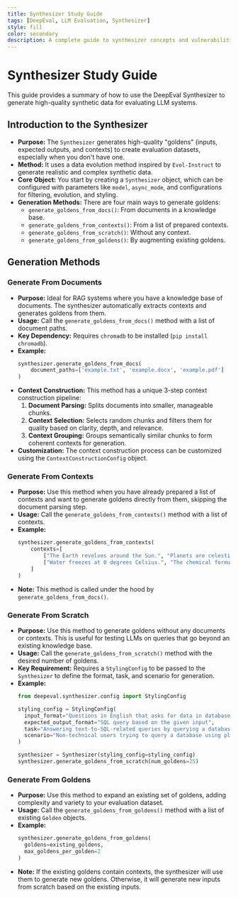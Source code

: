 ```yaml
---
title: Synthesizer Study Guide
tags: [DeepEval, LLM Evaluation, Synthesizer]
style: fill
color: secondary
description: A complete guide to synthesizer concepts and vulnerabilities.
--- 
```


# Synthesizer Study Guide

This guide provides a summary of how to use the DeepEval Synthesizer to generate high-quality synthetic data for evaluating LLM systems.

## Introduction to the Synthesizer

- **Purpose:** The `Synthesizer` generates high-quality "goldens" (inputs, expected outputs, and contexts) to create evaluation datasets, especially when you don't have one.
- **Method:** It uses a data evolution method inspired by `Evol-Instruct` to generate realistic and complex synthetic data.
- **Core Object:** You start by creating a `Synthesizer` object, which can be configured with parameters like `model`, `async_mode`, and configurations for filtering, evolution, and styling.
- **Generation Methods:** There are four main ways to generate goldens:
    - `generate_goldens_from_docs()`: From documents in a knowledge base.
    - `generate_goldens_from_contexts()`: From a list of prepared contexts.
    - `generate_goldens_from_scratch()`: Without any context.
    - `generate_goldens_from_goldens()`: By augmenting existing goldens.

## Generation Methods

### Generate From Documents

- **Purpose:** Ideal for RAG systems where you have a knowledge base of documents. The synthesizer automatically extracts contexts and generates goldens from them.
- **Usage:** Call the `generate_goldens_from_docs()` method with a list of document paths.
- **Key Dependency:** Requires `chromadb` to be installed (`pip install chromadb`).
- **Example:**
  ```python
  synthesizer.generate_goldens_from_docs(
      document_paths=['example.txt', 'example.docx', 'example.pdf']
  )
  ```
- **Context Construction:** This method has a unique 3-step context construction pipeline:
    1.  **Document Parsing:** Splits documents into smaller, manageable chunks.
    2.  **Context Selection:** Selects random chunks and filters them for quality based on clarity, depth, and relevance.
    3.  **Context Grouping:** Groups semantically similar chunks to form coherent contexts for generation.
- **Customization:** The context construction process can be customized using the `ContextConstructionConfig` object.

### Generate From Contexts

- **Purpose:** Use this method when you have already prepared a list of contexts and want to generate goldens directly from them, skipping the document parsing step.
- **Usage:** Call the `generate_goldens_from_contexts()` method with a list of contexts.
- **Example:**
  ```python
  synthesizer.generate_goldens_from_contexts(
      contexts=[
          ["The Earth revolves around the Sun.", "Planets are celestial bodies."],
          ["Water freezes at 0 degrees Celsius.", "The chemical formula for water is H2O."],
      ]
  )
  ```
- **Note:** This method is called under the hood by `generate_goldens_from_docs()`.

### Generate From Scratch

- **Purpose:** Use this method to generate goldens without any documents or contexts. This is useful for testing LLMs on queries that go beyond an existing knowledge base.
- **Usage:** Call the `generate_goldens_from_scratch()` method with the desired number of goldens.
- **Key Requirement:** Requires a `StylingConfig` to be passed to the `Synthesizer` to define the format, task, and scenario for generation.
- **Example:**
  ```python
  from deepeval.synthesizer.config import StylingConfig

  styling_config = StylingConfig(
    input_format="Questions in English that asks for data in database.",
    expected_output_format="SQL query based on the given input",
    task="Answering text-to-SQL-related queries by querying a database and returning the results to users",
    scenario="Non-technical users trying to query a database using plain English.",
  )

  synthesizer = Synthesizer(styling_config=styling_config)
  synthesizer.generate_goldens_from_scratch(num_goldens=25)
  ```

### Generate From Goldens

- **Purpose:** Use this method to expand an existing set of goldens, adding complexity and variety to your evaluation dataset.
- **Usage:** Call the `generate_goldens_from_goldens()` method with a list of existing `Golden` objects.
- **Example:**
  ```python
  synthesizer.generate_goldens_from_goldens(
    goldens=existing_goldens,
    max_goldens_per_golden=2
  )
  ```
- **Note:** If the existing goldens contain contexts, the synthesizer will use them to generate new goldens. Otherwise, it will generate new inputs from scratch based on the existing inputs.
